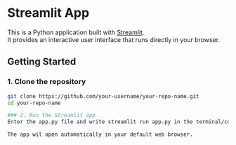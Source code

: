 # Streamlit App

This is a Python application built with [Streamlit](https://streamlit.io/).  
It provides an interactive user interface that runs directly in your browser.

## Getting Started

### 1. Clone the repository
```bash
git clone https://github.com/your-username/your-repo-name.git
cd your-repo-name

### 2. Run the Streamlit app
Enter the app.py file and write streamlit run app.py in the terminal/console.

The app wil open automatically in your default web browser.
